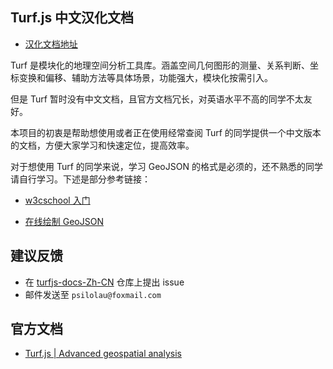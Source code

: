 ## Turf.js 中文汉化文档

- [汉化文档地址](https://psilocine.github.io/turfjs-docs-Zh-CN/)

Turf 是模块化的地理空间分析工具库。涵盖空间几何图形的测量、关系判断、坐标变换和偏移、辅助方法等具体场景，功能强大，模块化按需引入。

但是 Turf 暂时没有中文文档，且官方文档冗长，对英语水平不高的同学不太友好。

本项目的初衷是帮助想使用或者正在使用经常查阅 Turf 的同学提供一个中文版本的文档，方便大家学习和快速定位，提高效率。

对于想使用 Turf 的同学来说，学习 GeoJSON 的格式是必须的，还不熟悉的同学请自行学习。下述是部分参考链接：

- [w3cschool 入门](https://www.w3cschool.cn/doc_rethinkdb_java/rethinkdb_java-api-java-geojson-index.html)

- [在线绘制 GeoJSON](http://geojson.io/#map=2/20.0/0.0)

## 建议反馈

- 在 [turfjs-docs-Zh-CN](https://github.com/Psilocine/turfjs-docs-Zh-CN) 仓库上提出 issue
- 邮件发送至 `psilolau@foxmail.com`

## 官方文档

- [Turf.js | Advanced geospatial analysis](http://turfjs.org/)
